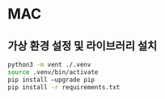 # MAC

## 가상 환경 설정 및 라이브러리 설치
```bash
python3 -m vent ./.venv
source .venv/bin/activate
pip install —upgrade pip
pip install -r requirements.txt
```